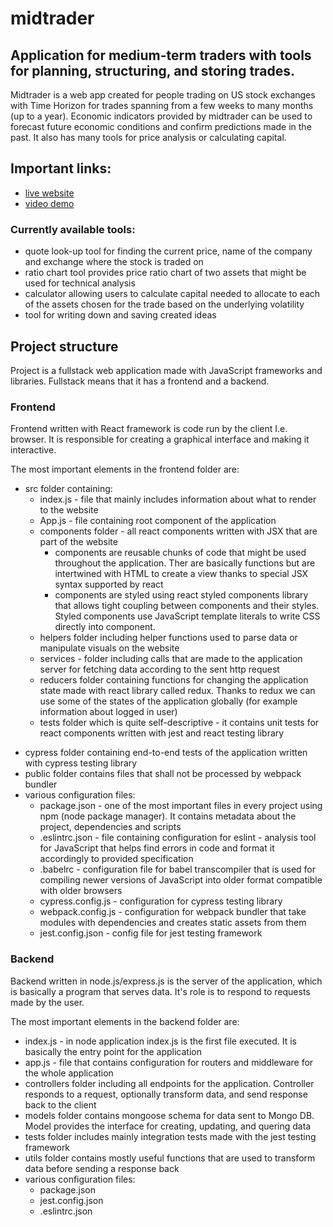 # midtrader

## Application for medium-term traders with tools for planning, structuring, and storing trades.

Midtrader is a web app created for people trading on US stock exchanges with Time Horizon for trades spanning from a few weeks to many months (up to a year). Economic indicators provided by midtrader can be used to forecast future economic conditions and confirm predictions made in the past. It also has many tools for price analysis or calculating capital.

## Important links:

- [live website](https://midtrader.fly.dev/)
- [video demo](https://www.youtube.com/watch?v=jckOW0lykHU)

### Currently available tools:

- quote look-up tool for finding the current price, name of the company and exchange where the stock is traded on
- ratio chart tool provides price ratio chart of two assets that might be used for technical analysis
- calculator allowing users to calculate capital needed to allocate to each of the assets chosen for the trade based on the underlying volatility
- tool for writing down and saving created ideas

## Project structure

Project is a fullstack web application made with JavaScript frameworks and libraries. Fullstack means that it has a frontend and a backend.

### Frontend

Frontend written with React framework is code run by the client I.e. browser. It is responsible for creating a graphical interface and making it interactive.

The most important elements in the frontend folder are:

- src folder containing:
  - index.js - file that mainly includes information about what to render to the website
  - App.js - file containing root component of the application
  - components folder - all react components written with JSX that are part of the website
    - components are reusable chunks of code that might be used throughout the application. Ther are basically functions but are intertwined with HTML to create a view thanks to special JSX syntax supported by react
    - components are styled using react styled components library that allows tight coupling between components and their styles. Styled components use JavaScript template literals to write CSS directly into component.
  - helpers folder including helper functions used to parse data or manipulate visuals on the website
  - services - folder including calls that are made to the application server for fetching data according to the sent http request
  - reducers folder containing functions for changing the application state made with react library called redux. Thanks to redux we can use some of the states of the application globally (for example information about logged in user)
  - tests folder which is quite self-descriptive - it contains unit tests for react components written with jest and react testing library

* cypress folder containing end-to-end tests of the application written with cypress testing library
* public folder contains files that shall not be processed by webpack bundler
* various configuration files:
  - package.json - one of the most important files in every project using npm (node package manager). It contains metadata about the project, dependencies and scripts
  - .eslintrc.json - file containing configuration for eslint - analysis tool for JavaScript that helps find errors in code and format it accordingly to provided specification
  - .babelrc - configuration file for babel transcompiler that is used for compiling newer versions of JavaScript into older format compatible with older browsers
  - cypress.config.js - configuration for cypress testing library
  - webpack.config.js - configuration for webpack bundler that take modules with dependencies and creates static assets from them
  - jest.config.json - config file for jest testing framework

### Backend

Backend written in node.js/express.js is the server of the application, which is basically a program that serves data. It's role is to respond to requests made by the user.

The most important elements in the backend folder are:

- index.js - in node application index.js is the first file executed. It is basically the entry point for the application
- app.js - file that contains configuration for routers and middleware for the whole application
- controllers folder including all endpoints for the application. Controller responds to a request, optionally transform data, and send response back to the client
- models folder contains mongoose schema for data sent to Mongo DB. Model provides the interface for creating, updating, and quering data
- tests folder includes mainly integration tests made with the jest testing framework
- utils folder contains mostly useful functions that are used to transform data before sending a response back
- various configuration files:
  - package.json
  - jest.config.json
  - .eslintrc.json
